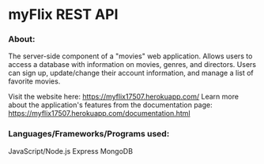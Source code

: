# myFlix REST API

### About:
The server-side component of a "movies" web application.
Allows users to access a database with information on movies, genres, and directors.
Users can sign up, update/change their account information, and manage a list of favorite movies.

Visit the website here: https://myflix17507.herokuapp.com/
Learn more about the application's features from the documentation page: https://myflix17507.herokuapp.com/documentation.html

### Languages/Frameworks/Programs used:
JavaScript/Node.js
Express
MongoDB
